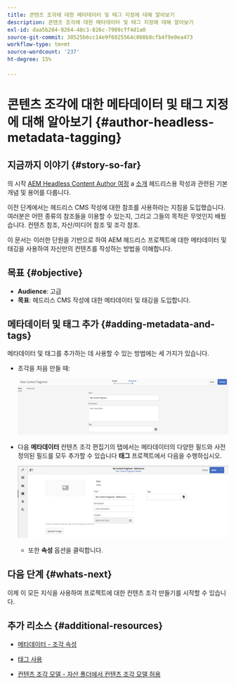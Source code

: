 ```yaml
---
title: 콘텐츠 조각에 대한 메타데이터 및 태그 지정에 대해 알아보기
description: 콘텐츠 조각에 대한 메타데이터 및 태그 지정에 대해 알아보기
exl-id: daa5b284-8264-48c3-826c-7909cff4d1a0
source-git-commit: 38525b6cc14e9f6025564c060b8cfb4f9e0ea473
workflow-type: tm+mt
source-wordcount: '237'
ht-degree: 15%

---
```


# 콘텐츠 조각에 대한 메타데이터 및 태그 지정에 대해 알아보기 {#author-headless-metadata-tagging}

## 지금까지 이야기 {#story-so-far}

의 시작 [AEM Headless Content Author 여정](overview.md) a [소개](introduction.md) 헤드리스용 작성과 관련된 기본 개념 및 용어를 다룹니다.

이전 단계에서는 헤드리스 CMS 작성에 대한 참조를 사용하라는 지침을 도입했습니다. 여러분은 어떤 종류의 참조들을 이용할 수 있는지, 그리고 그들의 목적은 무엇인지 배웠습니다. 컨텐츠 참조, 자산/미디어 참조 및 조각 참조.

이 문서는 이러한 단원을 기반으로 하여 AEM 헤드리스 프로젝트에 대한 메타데이터 및 태깅을 사용하여 자신만의 컨텐츠를 작성하는 방법을 이해합니다.

## 목표 {#objective}

* **Audience**: 고급
* **목표**: 헤드리스 CMS 작성에 대한 메타데이터 및 태깅을 도입합니다.

## 메타데이터 및 태그 추가 {#adding-metadata-and-tags}

메타데이터 및 태그를 추가하는 데 사용할 수 있는 방법에는 세 가지가 있습니다.

* 조각을 처음 만들 때:

   ![컨텐츠 조각 만들기 - 제공 이름](/help/journey-headless/author/assets/headless-journey-author-content-fragment-03.png)

* 다음 **메타데이터** 컨텐츠 조각 편집기의 탭에서는 메타데이터의 다양한 필드와 사전 정의된 필드를 모두 추가할 수 있습니다 **태그** 프로젝트에서 다음을 수행하십시오.

   ![컨텐츠 조각 편집기 - 메타데이터](/help/journey-headless/author/assets/headless-journey-author-metadata-01.png)

   * 또한 **속성** 옵션을 클릭합니다.

## 다음 단계 {#whats-next}

이제 이 모든 지식을 사용하여 프로젝트에 대한 컨텐츠 조각 만들기를 시작할 수 있습니다.

## 추가 리소스 {#additional-resources}

* [메타데이터 - 조각 속성](/help/assets/content-fragments/content-fragments-metadata.md)

* [태그 사용](/help/sites-authoring/tags.md)

* [컨텐츠 조각 모델 - 자산 폴더에서 컨텐츠 조각 모델 허용](/help/assets/content-fragments/content-fragments-models.md#allowing-content-fragment-models-assets-folder)
